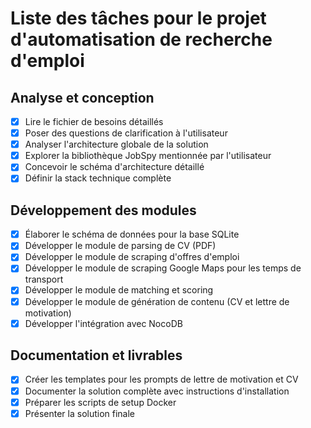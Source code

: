 # Liste des tâches pour le projet d'automatisation de recherche d'emploi

## Analyse et conception
- [x] Lire le fichier de besoins détaillés
- [x] Poser des questions de clarification à l'utilisateur
- [x] Analyser l'architecture globale de la solution
- [x] Explorer la bibliothèque JobSpy mentionnée par l'utilisateur
- [x] Concevoir le schéma d'architecture détaillé
- [x] Définir la stack technique complète

## Développement des modules
- [x] Élaborer le schéma de données pour la base SQLite
- [x] Développer le module de parsing de CV (PDF)
- [x] Développer le module de scraping d'offres d'emploi
- [x] Développer le module de scraping Google Maps pour les temps de transport
- [x] Développer le module de matching et scoring
- [x] Développer le module de génération de contenu (CV et lettre de motivation)
- [x] Développer l'intégration avec NocoDB

## Documentation et livrables
- [x] Créer les templates pour les prompts de lettre de motivation et CV
- [x] Documenter la solution complète avec instructions d'installation
- [x] Préparer les scripts de setup Docker
- [x] Présenter la solution finale
